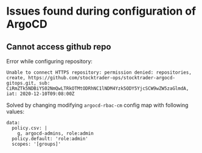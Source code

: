 # Issues found during configuration of ArgoCD

## Cannot access github repo
Error while configuring repository:
```
Unable to connect HTTPS repository: permission denied: repositories, create, https://github.com/stocktrader-ops/stocktrader-argocd-gitops.git, sub: CiRmZTk5NDBiYS02NmQwLTRkOTMtODRhNC1lNDM4Yzk5ODY5YjcSCW9wZW5zaGlmdA, iat: 2020-12-10T09:08:00Z
```
Solved by changing modifying `argocd-rbac-cm` config map with following values:

```
data:
  policy.csv: |
    g, argocd-admins, role:admin
  policy.default: 'role:admin'
  scopes: '[groups]'
 ``` 
